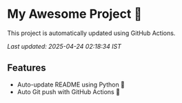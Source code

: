 # My Awesome Project 🚀

This project is automatically updated using GitHub Actions.

_Last updated: 2025-04-24 02:18:34 IST_

## Features
- Auto-update README using Python 🐍
- Auto Git push with GitHub Actions 🤖
